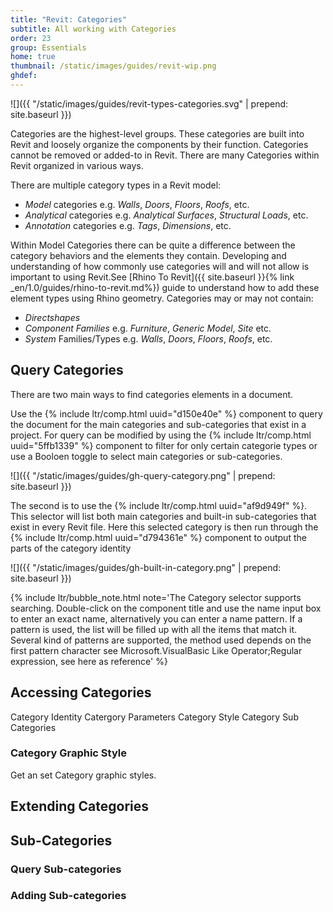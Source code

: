 ```yaml
---
title: "Revit: Categories"
subtitle: All working with Categories
order: 23
group: Essentials
home: true
thumbnail: /static/images/guides/revit-wip.png
ghdef: 
---
```


![]({{ "/static/images/guides/revit-types-categories.svg" | prepend: site.baseurl }})

Categories are the highest-level groups. These categories are built into Revit and loosely organize the components by their function. Categories cannot be removed or added-to in Revit. There are many Categories within Revit organized in various ways.

There are multiple category types in a Revit model:
  - *Model* categories e.g. *Walls*, *Doors*, *Floors*, *Roofs*, etc.
  - *Analytical* categories e.g. *Analytical Surfaces*, *Structural Loads*, etc.
  - *Annotation* categories e.g. *Tags*, *Dimensions*, etc.

Within Model Categories there can be quite a difference between the category behaviors and the elements they contain. Developing and understanding of how commonly use categories will and will not allow is important to using Revit.See [Rhino To Revit]({{ site.baseurl }}{% link _en/1.0/guides/rhino-to-revit.md%}) guide to understand how to add these element types using Rhino geometry. Categories may or may not contain:
  - *Directshapes*
  - *Component Families* e.g. *Furniture*, *Generic Model*, *Site* etc.
  - *System* Families/Types e.g. *Walls*, *Doors*, *Floors*, *Roofs*, etc.


## Query Categories

There are two main ways to find categories elements in a document. 

Use the {% include ltr/comp.html uuid="d150e40e" %} component to query the document for the main categories and sub-categories that exist in a project. For query can be modified by using the {% include ltr/comp.html uuid="5ffb1339" %} component to filter for only certain categorie types or use a Booloen toggle to select main categories or sub-categories.

![]({{ "/static/images/guides/gh-query-category.png" | prepend: site.baseurl }})

The second is to use the {% include ltr/comp.html uuid="af9d949f" %}. This selector will list both main categories and built-in sub-categories that exist in every Revit file.  Here this selected category is then run through the {% include ltr/comp.html uuid="d794361e" %} component to output the parts of the category identity

![]({{ "/static/images/guides/gh-built-in-category.png" | prepend: site.baseurl }})

{% include ltr/bubble_note.html note='The Category selector supports searching. Double-click on the component title and use the name input box to enter an exact name, alternatively you can enter a name pattern. If a pattern is used, the list will be filled up with all the items that match it. Several kind of patterns are supported, the method used depends on the first pattern character see Microsoft.VisualBasic Like Operator;Regular expression, see here as reference' %}

## Accessing Categories

Category Identity
Catergory Parameters
Category Style
Category Sub Categories

### Category Graphic Style
Get an set Category graphic styles.

## Extending Categories

## Sub-Categories

### Query Sub-categories

### Adding Sub-categories
